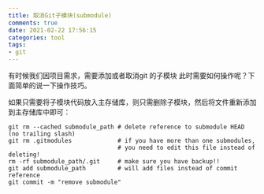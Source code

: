 ```yaml
---
title: 取消Git子模块(submodule)
comments: true
date: 2021-02-22 17:56:15
categories: tool
tags:
- git
---
```


有时候我们因项目需求，需要添加或者取消git 的子模块 此时需要如何操作呢？下面简单的说一下操作技巧。
<!--more-->
如果只需要将子模块代码放入主存储库，则只需删除子模块，然后将文件重新添加到主存储库中即可：

```
git rm --cached submodule_path # delete reference to submodule HEAD (no trailing slash)
git rm .gitmodules             # if you have more than one submodules,
                               # you need to edit this file instead of deleting!
rm -rf submodule_path/.git     # make sure you have backup!!
git add submodule_path         # will add files instead of commit reference
git commit -m "remove submodule"
```

